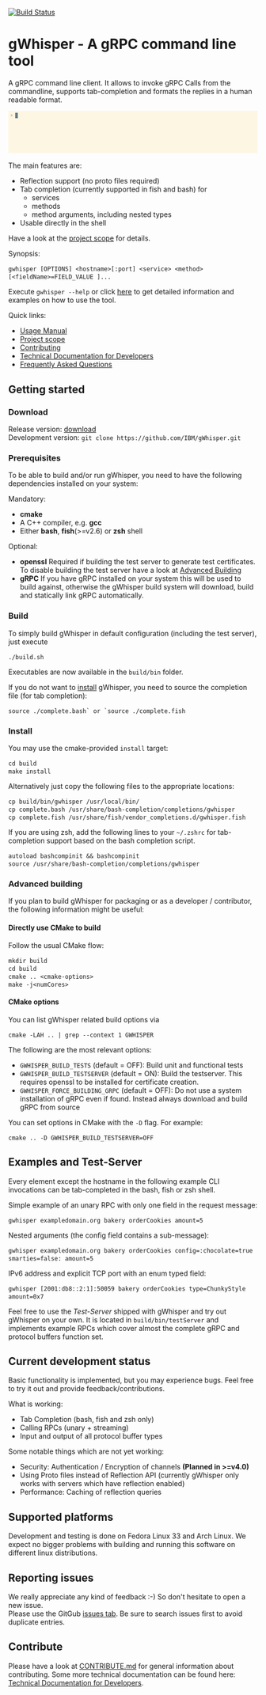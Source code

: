 [![Build Status](https://travis-ci.org/IBM/gWhisper.svg?branch=master)](https://travis-ci.org/IBM/gWhisper)
# gWhisper - A gRPC command line tool
A gRPC command line client.
It allows to invoke gRPC Calls from the commandline, supports tab-completion
and formats the replies in a human readable format.

![example invocation](doc/exampleHello.gif)

The main features are:

- Reflection support (no proto files required)
- Tab completion (currently supported in fish and bash) for
    - services
    - methods
    - method arguments, including nested types
- Usable directly in the shell

Have a look at the [project scope](doc/PROJECT_SCOPE.md) for details.

Synopsis:

    gwhisper [OPTIONS] <hostname>[:port] <service> <method> [<fieldName>=FIELD_VALUE ]...

Execute `gwhisper --help` or click [here](doc/Usage.txt) to get detailed information and examples on how to use the tool.

Quick links:
- [Usage Manual](doc/Usage.txt)
- [Project scope](doc/PROJECT_SCOPE.md)
- [Contributing](CONTRIBUTING.md)
- [Technical Documentation for Developers](doc/Developer.md)
- [Frequently Asked Questions](doc/FAQ.md)

## Getting started

### Download

Release version: [download](https://github.com/IBM/gWhisper/releases/latest)  
Development version: `git clone https://github.com/IBM/gWhisper.git`

### Prerequisites

To be able to build and/or run gWhisper, you need to have the following dependencies installed on your system:

Mandatory:

- __cmake__
- A C++ compiler, e.g. __gcc__
- Either __bash__, __fish__(>=v2.6) or __zsh__ shell

Optional:

- __openssl__ Required if building the test server to generate test certificates. To disable building the test server have a look at [Advanced Building](#advanced-building)
- __gRPC__ If you have gRPC installed on your system this will be used to build against,
otherwise the gWhisper build system will download, build and statically link
gRPC automatically.

### Build

To simply build gWhisper in default configuration (including the test server),
just execute

    ./build.sh

Executables are now available in the `build/bin` folder.


If you do not want to [install](#Install) gWhisper, you need to source the
completion file (for tab completion):  

    source ./complete.bash` or `source ./complete.fish

### Install

You may use the cmake-provided `install` target:

    cd build
    make install

Alternatively just copy the following files to the appropriate locations:

    cp build/bin/gwhisper /usr/local/bin/
    cp complete.bash /usr/share/bash-completion/completions/gwhisper
    cp complete.fish /usr/share/fish/vendor_completions.d/gwhisper.fish

If you are using zsh, add the following lines to your `~/.zshrc` for tab-completion support based on the bash completion script.

    autoload bashcompinit && bashcompinit
    source /usr/share/bash-completion/completions/gwhisper

### Advanced building

If you plan to build gWhisper for packaging or as a developer / contributor, the
following information might be useful:

#### Directly use CMake to build

Follow the usual CMake flow:

    mkdir build
    cd build
    cmake .. <cmake-options>
    make -j<numCores>

#### CMake options
You can list gWhisper related build options via

    cmake -LAH .. | grep --context 1 GWHISPER

The following are the most relevant options:

- `GWHISPER_BUILD_TESTS` (default = OFF): Build unit and functional tests
- `GWHISPER_BUILD_TESTSERVER` (default = ON): Build the testserver. This requires openssl to be installed for certificate creation.
- `GWHISPER_FORCE_BUILDING_GRPC` (default = OFF): Do not use a system installation of gRPC even if found. Instead always download and build gRPC from source

You can set options in CMake with the `-D` flag. For example:

    cmake .. -D GWHISPER_BUILD_TESTSERVER=OFF

## Examples and Test-Server
Every element except the hostname in the following example CLI invocations can be tab-completed in the bash, fish or zsh shell.


Simple example of an unary RPC with only one field in the request message:

    gwhisper exampledomain.org bakery orderCookies amount=5

Nested arguments (the config field contains a sub-message):

    gwhisper exampledomain.org bakery orderCookies config=:chocolate=true smarties=false: amount=5

IPv6 address and explicit TCP port with an enum typed field:

    gwhisper [2001:db8::2:1]:50059 bakery orderCookies type=ChunkyStyle amount=0x7

Feel free to use the _Test-Server_ shipped with gWhisper and try out gWhisper on your own.
It is located in `build/bin/testServer` and implements example RPCs which cover almost the
complete gRPC and protocol buffers function set.

## Current development status

Basic functionality is implemented, but you may experience bugs.
Feel free to try it out and provide feedback/contributions.

What is working:

- Tab Completion (bash, fish and zsh only)
- Calling RPCs (unary + streaming)
- Input and output of all protocol buffer types

Some notable things which are not yet working:

- Security: Authentication / Encryption of channels __(Planned in >=v4.0)__
- Using Proto files instead of Reflection API (currently gWhisper only works with servers which have reflection enabled)
- Performance: Caching of reflection queries

## Supported platforms

Development and testing is done on Fedora Linux 33 and Arch Linux.
We expect no bigger problems with building and running this software on different linux distributions.

## Reporting issues

We really appreciate any kind of feedback :-) So don't hesitate to open a new issue.  
Please use the GitGub [issues tab](https://github.com/ibm/gWhisper/issues).
Be sure to search issues first to avoid duplicate entries.

## Contribute

Please have a look at [CONTRIBUTE.md](CONTRIBUTING.md) for general information about contributing. 
Some more technical documentation can be found here: [Technical Documentation for Developers](doc/Developer.md).
